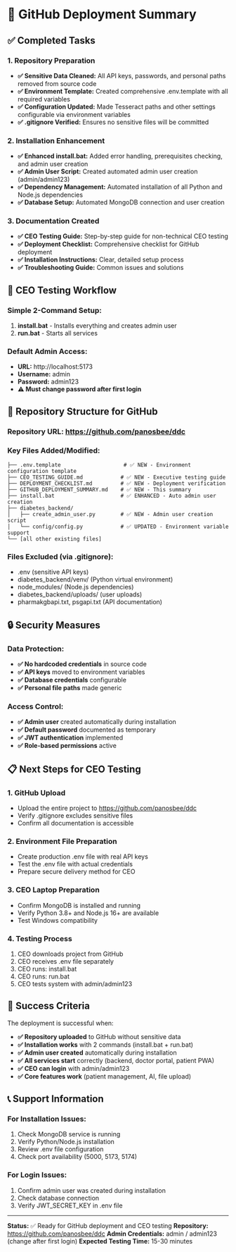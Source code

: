# 🚀 GitHub Deployment Summary

## ✅ Completed Tasks

### 1. Repository Preparation
- **✅ Sensitive Data Cleaned:** All API keys, passwords, and personal paths removed from source code
- **✅ Environment Template:** Created comprehensive .env.template with all required variables
- **✅ Configuration Updated:** Made Tesseract paths and other settings configurable via environment variables
- **✅ .gitignore Verified:** Ensures no sensitive files will be committed

### 2. Installation Enhancement
- **✅ Enhanced install.bat:** Added error handling, prerequisites checking, and admin user creation
- **✅ Admin User Script:** Created automated admin user creation (admin/admin123)
- **✅ Dependency Management:** Automated installation of all Python and Node.js dependencies
- **✅ Database Setup:** Automated MongoDB connection and user creation

### 3. Documentation Created
- **✅ CEO Testing Guide:** Step-by-step guide for non-technical CEO testing
- **✅ Deployment Checklist:** Comprehensive checklist for GitHub deployment
- **✅ Installation Instructions:** Clear, detailed setup process
- **✅ Troubleshooting Guide:** Common issues and solutions

## 🎯 CEO Testing Workflow

### Simple 2-Command Setup:
1. **install.bat** - Installs everything and creates admin user
2. **run.bat** - Starts all services

### Default Admin Access:
- **URL:** http://localhost:5173
- **Username:** admin
- **Password:** admin123
- **⚠️ Must change password after first login**

## 📁 Repository Structure for GitHub

### Repository URL: https://github.com/panosbee/ddc

### Key Files Added/Modified:
```
├── .env.template                    # ✅ NEW - Environment configuration template
├── CEO_TESTING_GUIDE.md            # ✅ NEW - Executive testing guide
├── DEPLOYMENT_CHECKLIST.md         # ✅ NEW - Deployment verification
├── GITHUB_DEPLOYMENT_SUMMARY.md    # ✅ NEW - This summary
├── install.bat                     # ✅ ENHANCED - Auto admin user creation
├── diabetes_backend/
│   ├── create_admin_user.py        # ✅ NEW - Admin user creation script
│   └── config/config.py            # ✅ UPDATED - Environment variable support
└── [all other existing files]
```

### Files Excluded (via .gitignore):
- .env (sensitive API keys)
- diabetes_backend/venv/ (Python virtual environment)
- node_modules/ (Node.js dependencies)
- diabetes_backend/uploads/ (user uploads)
- pharmakgbapi.txt, psgapi.txt (API documentation)

## 🔒 Security Measures

### Data Protection:
- **✅ No hardcoded credentials** in source code
- **✅ API keys** moved to environment variables
- **✅ Database credentials** configurable
- **✅ Personal file paths** made generic

### Access Control:
- **✅ Admin user** created automatically during installation
- **✅ Default password** documented as temporary
- **✅ JWT authentication** implemented
- **✅ Role-based permissions** active

## 📋 Next Steps for CEO Testing

### 1. GitHub Upload
- Upload the entire project to https://github.com/panosbee/ddc
- Verify .gitignore excludes sensitive files
- Confirm all documentation is accessible

### 2. Environment File Preparation
- Create production .env file with real API keys
- Test the .env file with actual credentials
- Prepare secure delivery method for CEO

### 3. CEO Laptop Preparation
- Confirm MongoDB is installed and running
- Verify Python 3.8+ and Node.js 16+ are available
- Test Windows compatibility

### 4. Testing Process
1. CEO downloads project from GitHub
2. CEO receives .env file separately
3. CEO runs: install.bat
4. CEO runs: run.bat
5. CEO tests system with admin/admin123

## 🎉 Success Criteria

The deployment is successful when:
- **✅ Repository uploaded** to GitHub without sensitive data
- **✅ Installation works** with 2 commands (install.bat + run.bat)
- **✅ Admin user created** automatically during installation
- **✅ All services start** correctly (backend, doctor portal, patient PWA)
- **✅ CEO can login** with admin/admin123
- **✅ Core features work** (patient management, AI, file upload)

## 📞 Support Information

### For Installation Issues:
1. Check MongoDB service is running
2. Verify Python/Node.js installation
3. Review .env file configuration
4. Check port availability (5000, 5173, 5174)

### For Login Issues:
1. Confirm admin user was created during installation
2. Check database connection
3. Verify JWT_SECRET_KEY in .env file

---

**Status:** ✅ Ready for GitHub deployment and CEO testing
**Repository:** https://github.com/panosbee/ddc
**Admin Credentials:** admin / admin123 (change after first login)
**Expected Testing Time:** 15-30 minutes